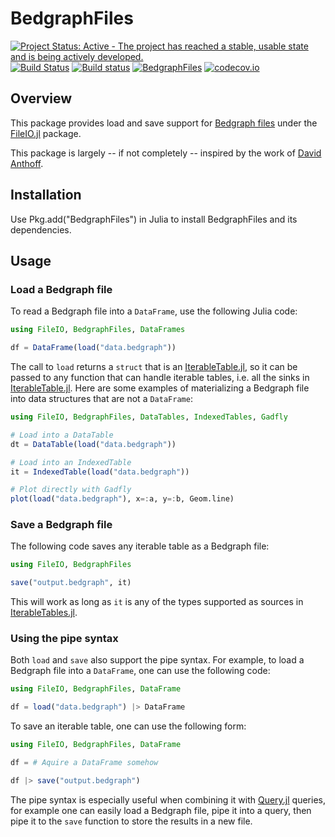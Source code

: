# BedgraphFiles

[![Project Status: Active - The project has reached a stable, usable state and is being actively developed.](http://www.repostatus.org/badges/latest/active.svg)](http://www.repostatus.org/#active)
[![Build Status](https://travis-ci.org/CiaranOMara/BedgraphFiles.jl.svg?branch=master)](https://travis-ci.org/CiaranOMara/BedgraphFiles.jl)
[![Build status](https://ci.appveyor.com/api/projects/status/jny2ep4u3cmly8pj/branch/master?svg=true)](https://ci.appveyor.com/project/CiaranOMara/Bedgraphfiles-jl/branch/master)
[![BedgraphFiles](http://pkg.julialang.org/badges/BedgraphFiles_0.6.svg)](http://pkg.julialang.org/?pkg=BedgraphFiles)
[![codecov.io](http://codecov.io/github/CiaranOMara/BedgraphFiles.jl/coverage.svg?branch=master)](http://codecov.io/github/CiaranOMara/BedgraphFiles.jl?branch=master)

## Overview

This package provides load and save support for [Bedgraph files](https://github.com/CiaranOMara/Bedgraph.jl)
under the [FileIO.jl](https://github.com/JuliaIO/FileIO.jl) package.

This package is largely -- if not completely -- inspired by the work of [David Anthoff](https://github.com/davidanthoff).

## Installation

Use Pkg.add("BedgraphFiles") in Julia to install BedgraphFiles and its dependencies.

## Usage

### Load a Bedgraph file

To read a Bedgraph file into a ``DataFrame``, use the following Julia code:

````julia
using FileIO, BedgraphFiles, DataFrames

df = DataFrame(load("data.bedgraph"))
````

The call to ``load`` returns a ``struct`` that is an [IterableTable.jl](https://github.com/davidanthoff/IterableTables.jl), so it can be passed to any function that can handle iterable tables, i.e. all the sinks in [IterableTable.jl](https://github.com/davidanthoff/IterableTables.jl). Here are some examples of materializing a Bedgraph file into data structures that are not a ``DataFrame``:

````julia
using FileIO, BedgraphFiles, DataTables, IndexedTables, Gadfly

# Load into a DataTable
dt = DataTable(load("data.bedgraph"))

# Load into an IndexedTable
it = IndexedTable(load("data.bedgraph"))

# Plot directly with Gadfly
plot(load("data.bedgraph"), x=:a, y=:b, Geom.line)
````

### Save a Bedgraph file

The following code saves any iterable table as a Bedgraph file:
````julia
using FileIO, BedgraphFiles

save("output.bedgraph", it)
````
This will work as long as ``it`` is any of the types supported as sources in [IterableTables.jl](https://github.com/davidanthoff/IterableTables.jl).

### Using the pipe syntax

Both ``load`` and ``save`` also support the pipe syntax. For example, to load a Bedgraph file into a ``DataFrame``, one can use the following code:

````julia
using FileIO, BedgraphFiles, DataFrame

df = load("data.bedgraph") |> DataFrame
````

To save an iterable table, one can use the following form:

````julia
using FileIO, BedgraphFiles, DataFrame

df = # Aquire a DataFrame somehow

df |> save("output.bedgraph")
````

The pipe syntax is especially useful when combining it with [Query.jl](https://github.com/davidanthoff/Query.jl) queries, for example one can easily load a Bedgraph file, pipe it into a query, then pipe it to the ``save`` function to store the results in a new file.
